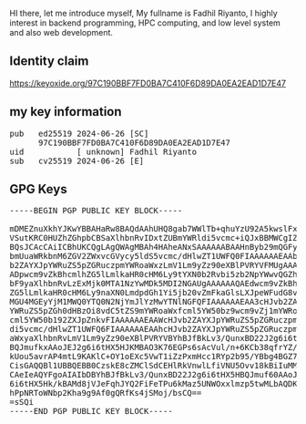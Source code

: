 HI there, let me introduce myself, My fullname 
is Fadhil Riyanto, I highly interest in backend programming,
HPC computing, and low level system and also web development.

Identity claim
------------------
https://keyoxide.org/97C190BBF7FD0BA7C410F6D89DA0EA2EAD1D7E47

my key information
------------------
<pre>
pub   ed25519 2024-06-26 [SC]
      97C190BBF7FD0BA7C410F6D89DA0EA2EAD1D7E47
uid           [ unknown] Fadhil Riyanto <me@fadev.org>
sub   cv25519 2024-06-26 [E]
</pre>

GPG Keys
------------------

<pre>
-----BEGIN PGP PUBLIC KEY BLOCK-----

mDMEZnuXkhYJKwYBBAHaRw8BAQdAAhUHQ8gab7WWlTb+qhuYzU92A5kwslFxpXpR
VSutKRC0HUZhZGhpbCBSaXlhbnRvIDxtZUBmYWRldi5vcmc+iQJxBBMWCgIZAhsD
BQsJCAcCAiICBhUKCQgLAgQWAgMBAh4HAheANxSAAAAAABAAHnByb29mQGFyaWFk
bmUuaWRkbnM6ZGV2ZWxvcGVycy5ldS5vcmc/dHlwZT1UWFQ0FIAAAAAAEAAbcHJv
b2ZAYXJpYWRuZS5pZGRuczpmYWRoaWxzLmV1Lm9yZz90eXBlPVRYVFMUgAAAAAAQ
ADpwcm9vZkBhcmlhZG5lLmlkaHR0cHM6Ly9tYXN0b2Rvbi5zb2NpYWwvQGZhZGhp
bF9yaXlhbnRvLzExMjk0MTA1NzYwMDk5MDI2NGAUgAAAAAAQAEdwcm9vZkBhcmlh
ZG5lLmlkaHR0cHM6Ly9naXN0LmdpdGh1Yi5jb20vZmFkaGlsLXJpeWFudG8vZTZm
MGU4MGEyYjM1MWQ0YTQ0N2NjYmJlYzMwYTNlNGFQFIAAAAAAEAA3cHJvb2ZAYXJp
YWRuZS5pZGh0dHBzOi8vdC5tZS9mYWRoaWxfcml5YW50bz9wcm9vZj1mYWRoaWxf
cml5YW50b192ZXJpZnkvFIAAAAAAEAAWcHJvb2ZAYXJpYWRuZS5pZGRuczpmYWRl
di5vcmc/dHlwZT1UWFQ6FIAAAAAAEAAhcHJvb2ZAYXJpYWRuZS5pZGRuczpmYWRo
aWxyaXlhbnRvLmV1Lm9yZz90eXBlPVRYVBYhBJfBkLv3/QunxBD22J2g6i6tHX5H
BQJmufkxAAoJEJ2g6i6tHX5HJKMBAO3K76EGPs6sAcVul/n+6KCb38qfrYZ/bX2y
kUou5avrAP4mtL9KAKlC+OY1oEXc5VwT1iZzPxmHcc1RYp2b95/YBbg4BGZ7l5IS
CisGAQQBl1UBBQEBB0CzskE8cZMClSdCEHlRkVnwlLfiVNU5Ovv18kBiIuMMFAMB
CAeIeAQYFgoAIAIbDBYhBJfBkLv3/QunxBD22J2g6i6tHX5HBQJmuf60AAoJEJ2g
6i6tHX5Hk/kBAMd8jVJeFqhJYQ2FiFeTPu6kMaz5UNWOxxlmzp5twMLbAQDKoU68
hPpNRToWNbp2Kha9g9Af0gQRfKs4jSMoj/bsCQ==
=sSQi
-----END PGP PUBLIC KEY BLOCK-----
</pre>

